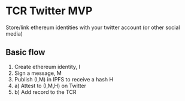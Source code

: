 # TCR Twitter MVP
Store/link ethereum identities with your twitter account (or other social media)

## Basic flow
1) Create ethereum identity, I
2) Sign a message, M
3) Publish (I,M) in IPFS to receive a hash H
4) a) Attest to (I,M,H) on Twitter
4) b) Add record to the TCR
